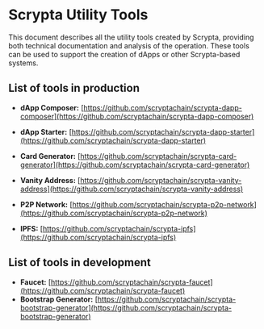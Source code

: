# Scrypta Utility Tools

This document describes all the utility tools created by Scrypta, providing both technical documentation and analysis of the operation. These tools can be used to support the creation of dApps or other Scrypta-based systems.

## List of tools in production

- **dApp Composer:** [https://github.com/scryptachain/scrypta-dapp-composer](https://github.com/scryptachain/scrypta-dapp-composer)
  
- **dApp Starter:** [https://github.com/scryptachain/scrypta-dapp-starter](https://github.com/scryptachain/scrypta-dapp-starter)
  
- **Card Generator:** [https://github.com/scryptachain/scrypta-card-generator](https://github.com/scryptachain/scrypta-card-generator)
- **Vanity Address:** [https://github.com/scryptachain/scrypta-vanity-address](https://github.com/scryptachain/scrypta-vanity-address)
- **P2P Network:** [https://github.com/scryptachain/scrypta-p2p-network](https://github.com/scryptachain/scrypta-p2p-network)
- **IPFS:** [https://github.com/scryptachain/scrypta-ipfs](https://github.com/scryptachain/scrypta-ipfs)

## List of tools in development
- **Faucet:** [https://github.com/scryptachain/scrypta-faucet](https://github.com/scryptachain/scrypta-faucet)
- **Bootstrap Generator:** [https://github.com/scryptachain/scrypta-bootstrap-generator](https://github.com/scryptachain/scrypta-bootstrap-generator)
<!--stackedit_data:
eyJoaXN0b3J5IjpbLTg1NTM2MzY3NF19
-->